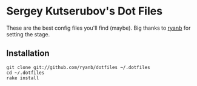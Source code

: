 Sergey Kutserubov's Dot Files
=============================

These are the best config files you'll find (maybe). Big thanks to
[ryanb](https://github.com/ryanb/dotfiles) for setting the stage.

Installation
------------

    git clone git://github.com/ryanb/dotfiles ~/.dotfiles
    cd ~/.dotfiles
    rake install
